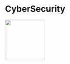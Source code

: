 # CyberSecurity

<div style='display:flex; align-items:center; gap: 30px;' align='center'>
<a href="https://www.credly.com/badges/e0536338-418a-44c7-bae8-e4d47398f1e5/public_url"><img src="https://github.com/user-attachments/assets/370245dc-cd36-41e9-a0fc-3bc2f194fee8" width="130px" height="130px" /></a>
</div>

</br>
